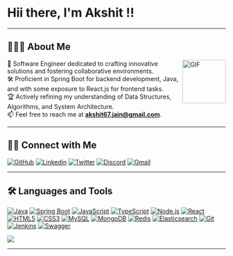 # Hii there, I'm Akshit !!
---

## 👨🏻‍💻 About Me
<img align="right" alt="GIF" height="100px" src="https://media.giphy.com/media/du3J3cXyzhj75IOgvA/giphy.gif" />

🌱 Software Engineer dedicated to crafting innovative solutions and fostering collaborative environments. \
🛠️ Proficient in Spring Boot for backend development, Java, and with some exposure to React.js for frontend tasks. \
🏆 Actively refining my understanding of Data Structures, Algorithms, and System Architecture. \
📫 Feel free to reach me at **akshit67.jain@gmail.com**. 

---
## 🤝🏻 Connect with Me

[![GitHub](https://img.shields.io/badge/Github-4078c0?style=for-the-badge&logo=github&logoColor=white)](https://github.com/akshitjain45)
[![Linkedin](https://img.shields.io/badge/Linkedin-0077B5?style=for-the-badge&logo=linkedin&logoColor=white)](https://www.linkedin.com/in/akshitjain45/)
[![Twitter](https://img.shields.io/badge/Twitter-1DA1F2?style=for-the-badge&logo=twitter&logoColor=white)](https://twitter.com/akshitjain45)
[![Discord](https://img.shields.io/badge/Discord-7289DA?style=for-the-badge&logo=discord&logoColor=white)](https://discordapp.com/users/451742374545195018)
[![Gmail](https://img.shields.io/badge/Gmail-D44638?style=for-the-badge&logo=gmail&logoColor=white)](mailto:akshit67.jain.com)

---
## 🛠 Languages and Tools

[![Java](https://img.shields.io/badge/Java-FF6C37?style=for-the-badge&logo=java&logoColor=white)]()
[![Spring Boot](https://img.shields.io/badge/Spring_Boot-6DB33F?style=for-the-badge&logo=spring-boot&logoColor=white)]()
[![JavaScript](https://img.shields.io/badge/JavaScript-F7DF1E?style=for-the-badge&logo=javascript&logoColor=black)]()
[![TypeScript](https://img.shields.io/badge/TypeScript-007ACC?style=for-the-badge&logo=typescript&logoColor=white)]()
[![Node.js](https://img.shields.io/badge/Node.js-43853D?style=for-the-badge&logo=node.js&logoColor=white)]()
[![React](https://img.shields.io/badge/React-61DAFB?style=for-the-badge&logo=react&logoColor=black)]()
[![HTML5](https://img.shields.io/badge/HTML5-%23E44D27?style=for-the-badge&logo=html5&logoColor=ffffff)]()
[![CSS3](https://img.shields.io/badge/CSS3-%231572B6?style=for-the-badge&logo=css3&logoColor=black)]()
[![MySQL](https://img.shields.io/badge/MySQL-4479A1?style=for-the-badge&logo=mysql&logoColor=white)]()
[![MongoDB](https://img.shields.io/badge/MongoDB-4EA94B?style=for-the-badge&logo=mongodb&logoColor=white)]()
[![Redis](https://img.shields.io/badge/Redis-DC382D?style=for-the-badge&logo=redis&logoColor=white)]()
[![Elasticsearch](https://img.shields.io/badge/Elasticsearch-005571?style=for-the-badge&logo=elasticsearch&logoColor=white)]()
[![Git](https://img.shields.io/badge/Git-F05032?style=for-the-badge&logo=git&logoColor=white)]()
[![Jenkins](https://img.shields.io/badge/Jenkins-D24939?style=for-the-badge&logo=jenkins&logoColor=white)]()
[![Swagger](https://img.shields.io/badge/Swagger-85EA2D?style=for-the-badge&logo=swagger&logoColor=black)]()




<img src="https://imgur.com/rilHVxA.png"/> 

---
